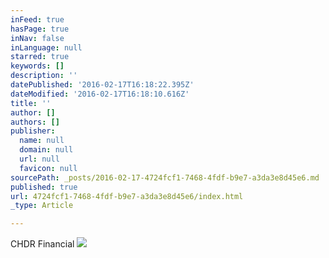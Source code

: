 ```yaml
---
inFeed: true
hasPage: true
inNav: false
inLanguage: null
starred: true
keywords: []
description: ''
datePublished: '2016-02-17T16:18:22.395Z'
dateModified: '2016-02-17T16:18:10.616Z'
title: ''
author: []
authors: []
publisher:
  name: null
  domain: null
  url: null
  favicon: null
sourcePath: _posts/2016-02-17-4724fcf1-7468-4fdf-b9e7-a3da3e8d45e6.md
published: true
url: 4724fcf1-7468-4fdf-b9e7-a3da3e8d45e6/index.html
_type: Article

---
```

CHDR Financial
![](https://the-grid-user-content.s3-us-west-2.amazonaws.com/4301d6d8-6798-4733-9b2f-40f7ea5dd549.jpg)